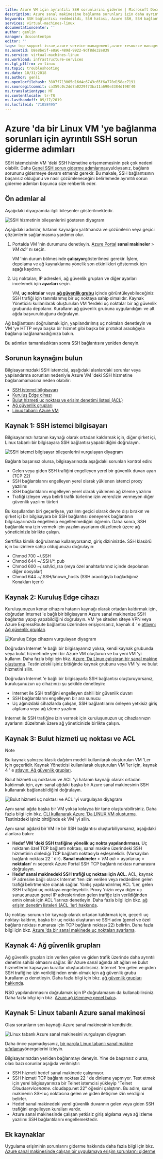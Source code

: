 ```yaml
---
title: Azure VM için ayrıntılı SSH sorunlarını giderme | Microsoft Docs
description: Azure sanal makinesine bağlanma sorunları için daha ayrıntılı SSH sorun giderme adımları
keywords: SSH bağlantısı reddedildi, SSH hatası, Azure SSH, SSH bağlantısı başarısız oldu
services: virtual-machines-linux
documentationcenter: ''
author: genlin
manager: dcscontentpm
editor: ''
tags: top-support-issue,azure-service-management,azure-resource-manager
ms.assetid: b8e8be5f-e8a6-489d-9922-9df8de32e839
ms.service: virtual-machines-linux
ms.workload: infrastructure-services
ms.tgt_pltfrm: vm-linux
ms.topic: troubleshooting
ms.date: 10/31/2018
ms.author: genli
ms.openlocfilehash: 3807f713065d16d4c6743c65f6a770d158ac7191
ms.sourcegitcommit: ca359c0c2dd7a0229f73ba11a690e3384d198f40
ms.translationtype: MT
ms.contentlocale: tr-TR
ms.lasthandoff: 09/17/2019
ms.locfileid: "71058495"
---
```

# <a name="detailed-ssh-troubleshooting-steps-for-issues-connecting-to-a-linux-vm-in-azure"></a>Azure 'da bir Linux VM 'ye bağlanma sorunları için ayrıntılı SSH sorun giderme adımları
SSH istemcisinin VM 'deki SSH hizmetine erişememesinin pek çok nedeni olabilir. Daha [Genel SSH sorun giderme adımlarına](troubleshoot-ssh-connection.md)uyuldıysanız, bağlantı sorununu gidermeye devam etmeniz gerekir. Bu makale, SSH bağlantısının başarısız olduğunu ve nasıl çözümleneceğini belirlemede ayrıntılı sorun giderme adımları boyunca size rehberlik eder.

## <a name="take-preliminary-steps"></a>Ön adımlar al
Aşağıdaki diyagramda ilgili bileşenler gösterilmektedir.

![SSH hizmetinin bileşenlerini gösteren diyagram](./media/detailed-troubleshoot-ssh-connection/ssh-tshoot1.png)

Aşağıdaki adımlar, hatanın kaynağını yalıtmanıza ve çözümlerin veya geçici çözümlerin sağlanmasına yardımcı olur.

1. Portalda VM 'nin durumunu denetleyin.
   [Azure Portal](https://portal.azure.com) **sanal makineler** > *VM adı*' nı seçin.

   VM 'nin durum bölmesinde **çalışıyor**gösterilmesi gerekir. İşlem, depolama ve ağ kaynaklarına yönelik son etkinlikleri göstermek için aşağı kaydırın.

2. Uç noktaları, IP adresleri, ağ güvenlik grupları ve diğer ayarları incelemek için **ayarları** seçin.

   VM, **uç noktalar** veya **[ağ güvenlik grubu](../../virtual-network/security-overview.md)** içinde görüntüleyebileceğiniz SSH trafiği için tanımlanmış bir uç noktaya sahip olmalıdır. Kaynak Yöneticisi kullanılarak oluşturulan VM 'lerdeki uç noktalar bir ağ güvenlik grubunda depolanır. Kuralların ağ güvenlik grubuna uygulandığını ve alt ağda başvurulduğunu doğrulayın.

Ağ bağlantısını doğrulamak için, yapılandırılmış uç noktaları denetleyin ve VM 'ye HTTP veya başka bir hizmet gibi başka bir protokol aracılığıyla bağlanıp bağlanamadığınıza bakın.

Bu adımları tamamladıktan sonra SSH bağlantısını yeniden deneyin.

## <a name="find-the-source-of-the-issue"></a>Sorunun kaynağını bulun
Bilgisayarınızdaki SSH istemcisi, aşağıdaki alanlardaki sorunlar veya yapılandırma sorunları nedeniyle Azure VM 'deki SSH hizmetine bağlanamamasına neden olabilir:

* [SSH istemci bilgisayarı](#source-1-ssh-client-computer)
* [Kuruluş Edge cihazı](#source-2-organization-edge-device)
* [Bulut hizmeti uç noktası ve erişim denetimi listesi (ACL)](#source-3-cloud-service-endpoint-and-acl)
* [Ağ güvenlik grupları](#source-4-network-security-groups)
* [Linux tabanlı Azure VM](#source-5-linux-based-azure-virtual-machine)

## <a name="source-1-ssh-client-computer"></a>Kaynak 1: SSH istemci bilgisayarı
Bilgisayarınızı hatanın kaynağı olarak ortadan kaldırmak için, diğer şirket içi, Linux tabanlı bir bilgisayara SSH bağlantısı yapabildiğini doğrulayın.

![SSH istemci bilgisayar bileşenlerini vurgulayan diyagram](./media/detailed-troubleshoot-ssh-connection/ssh-tshoot2.png)

Bağlantı başarısız olursa, bilgisayarınızda aşağıdaki sorunları kontrol edin:

* Gelen veya giden SSH trafiğini engelleyen yerel bir güvenlik duvarı ayarı (TCP 22)
* SSH bağlantılarını engelleyen yerel olarak yüklenen istemci proxy yazılımı
* SSH bağlantılarını engelleyen yerel olarak yüklenen ağ izleme yazılımı
* Trafiği izleyen veya belirli trafik türlerine izin veren/izin vermeyen diğer güvenlik yazılımı türleri

Bu koşullardan biri geçerliyse, yazılımı geçici olarak devre dışı bırakın ve şirket içi bir bilgisayara bir SSH bağlantısı deneyerek bağlantının bilgisayarınızda engellenip engellenmediğini öğrenin. Daha sonra, SSH bağlantılarına izin vermek için yazılım ayarlarını düzeltmek üzere ağ yöneticinizle birlikte çalışın.

Sertifika kimlik doğrulaması kullanıyorsanız, giriş dizininizde. SSH klasörü için bu izinlere sahip olduğunuzu doğrulayın:

* Chmod 700 ~/.SSH
* Chmod 644 ~/.SSH/\*. pub
* Chmod 600 ~/.ssh/id_rsa (veya özel anahtarlarınız içinde depolanan diğer dosyalar)
* Chmod 644 ~/.SSH/known_hosts (SSH aracılığıyla bağladığınız Konakları içerir)

## <a name="source-2-organization-edge-device"></a>Kaynak 2: Kuruluş Edge cihazı
Kuruluşunuzun kenar cihazını hatanın kaynağı olarak ortadan kaldırmak için, doğrudan Internet 'e bağlı bir bilgisayarın Azure sanal makinenize SSH bağlantısı yapıp yapabildiğini doğrulayın. VM 'ye siteden siteye VPN veya Azure ExpressRoute bağlantısı üzerinden erişiyorsanız, kaynak 4 ' e [atlayın: Ağ güvenlik grupları](#nsg).

![Kuruluş Edge cihazını vurgulayan diyagram](./media/detailed-troubleshoot-ssh-connection/ssh-tshoot3.png)

Doğrudan Internet 'e bağlı bir bilgisayarınız yoksa, kendi kaynak grubunda veya bulut hizmetinde yeni bir Azure VM oluşturun ve bu yeni VM 'yi kullanın. Daha fazla bilgi için bkz. [Azure 'Da Linux çalıştıran bir sanal makine oluşturma](../linux/quick-create-cli.md). Testinizdeki işiniz bittiğinde kaynak grubunu veya VM 'yi ve bulut hizmetini silin.

Doğrudan Internet 'e bağlı bir bilgisayarla SSH bağlantısı oluşturuyorsanız, kuruluşunuzun uç cihazınızı şu şekilde denetleyin:

* Internet ile SSH trafiğini engelleyen dahili bir güvenlik duvarı
* SSH bağlantılarını engelleyen bir ara sunucu
* Uç ağınızdaki cihazlarda çalışan, SSH bağlantılarını önleyen yetkisiz giriş algılama veya ağ izleme yazılımı

Internet ile SSH trafiğine izin vermek için kuruluşunuzun uç cihazlarınızın ayarlarını düzeltmek üzere ağ yöneticinizle birlikte çalışın.

## <a name="source-3-cloud-service-endpoint-and-acl"></a>Kaynak 3: Bulut hizmeti uç noktası ve ACL
> [!NOTE]
> Bu kaynak yalnızca klasik dağıtım modeli kullanılarak oluşturulan VM 'Ler için geçerlidir. Kaynak Yöneticisi kullanılarak oluşturulan VM 'ler için, kaynak 4 ' e [atlayın: Ağ güvenlik grupları](#nsg).

Bulut hizmeti uç noktasını ve ACL 'yi hatanın kaynağı olarak ortadan kaldırmak için, aynı sanal ağdaki başka bir Azure sanal makinesinin SSH kullanarak bağlanabildiğini doğrulayın.

![Bulut hizmeti uç noktası ve ACL 'yi vurgulayan diyagram](./media/detailed-troubleshoot-ssh-connection/ssh-tshoot4.png)

Aynı sanal ağda başka bir VM yoksa kolayca bir tane oluşturabilirsiniz. Daha fazla bilgi için bkz. [CLI kullanarak Azure 'Da LINUX VM oluşturma](../linux/quick-create-cli.md). Testinizdeki işiniz bittiğinde ek VM 'yi silin.

Aynı sanal ağdaki bir VM ile bir SSH bağlantısı oluşturbiliyorsanız, aşağıdaki alanlara bakın:

* **Hedef VM 'deki SSH trafiğine yönelik uç nokta yapılandırması.** Uç noktanın özel TCP bağlantı noktası, sanal makine üzerindeki SSH hizmetinin dinlediği TCP bağlantı noktasıyla eşleşmelidir. (Varsayılan bağlantı noktası 22 ' dir). **Sanal makineler** > *VM adı* > ayarlarıuç > **noktaları**' nı seçerek Azure Portal SSH TCP bağlantı noktası numarasını doğrulayın.
* **Hedef sanal makinedeki SSH trafiği uç noktası için ACL.** ACL, kaynak IP adresine bağlı olarak Internet 'ten izin verilen veya reddedilen gelen trafiği belirtmenize olanak sağlar. Yanlış yapılandırılmış ACL 'Ler, gelen SSH trafiğini uç noktaya engelleyebilir. Proxy 'nizin veya diğer uç sunucunuzun genel IP adreslerinden gelen trafiğe izin verildiğinden emin olmak için ACL 'larınızı denetleyin. Daha fazla bilgi için bkz. [ağ erişim denetim listeleri (ACL 'ler) hakkında](../../virtual-network/virtual-networks-acl.md).

Uç noktayı sorunun bir kaynağı olarak ortadan kaldırmak için, geçerli uç noktayı kaldırın, başka bir uç nokta oluşturun ve SSH adını (genel ve özel bağlantı noktası numarası için TCP bağlantı noktası 22) belirtin. Daha fazla bilgi için bkz. [Azure 'da bir sanal makinede uç noktaları ayarlama](../windows/classic/setup-endpoints.md?toc=%2fazure%2fvirtual-machines%2fwindows%2fclassic%2ftoc.json).

<a id="nsg"></a>

## <a name="source-4-network-security-groups"></a>Kaynak 4: Ağ güvenlik grupları
Ağ güvenlik grupları izin verilen gelen ve giden trafik üzerinde daha ayrıntılı denetim sahibi olmasını sağlar. Bir Azure sanal ağında alt ağları ve bulut hizmetlerini kapsayan kurallar oluşturabilirsiniz. Internet 'ten gelen ve giden SSH trafiğine izin verildiğinden emin olmak için ağ güvenlik grubu kurallarınızı denetleyin.
Daha fazla bilgi için bkz. [ağ güvenlik grupları hakkında](../../virtual-network/security-overview.md).

NSG yapılandırmasını doğrulamak için IP doğrulamasını da kullanabilirsiniz. Daha fazla bilgi için bkz. [Azure ağ izlemeye genel bakış](https://docs.microsoft.com/azure/network-watcher/network-watcher-monitoring-overview). 

## <a name="source-5-linux-based-azure-virtual-machine"></a>Kaynak 5: Linux tabanlı Azure sanal makinesi
Olası sorunların son kaynağı Azure sanal makinesinin kendisidir.

![Linux tabanlı Azure sanal makinesini vurgulayan diyagram](./media/detailed-troubleshoot-ssh-connection/ssh-tshoot5.png)

Daha önce yapmadıysanız, [bir parola Linux tabanlı sanal makine sıfırlama](../linux/reset-password.md)yönergelerini izleyin.

Bilgisayarınızdan yeniden bağlanmayı deneyin. Yine de başarısız olursa, olası bazı sorunlar aşağıda verilmiştir:

* SSH hizmeti hedef sanal makinede çalışmıyor.
* SSH hizmeti TCP bağlantı noktası 22 ' de dinleme yapmıyor. Test etmek için yerel bilgisayarınıza bir Telnet istemcisi yükleyip "Telnet *Cloudservicename*. cloudapp.net 22" öğesini çalıştırın. Bu adım, sanal makinenin SSH uç noktasına gelen ve giden iletişime izin verdiğini belirler.
* Hedef sanal makinedeki yerel güvenlik duvarının gelen veya giden SSH trafiğini engelleyen kuralları vardır.
* Azure sanal makinesinde çalışan yetkisiz giriş algılama veya ağ izleme yazılımı SSH bağlantılarını engellemektedir.

## <a name="additional-resources"></a>Ek kaynaklar
Uygulama erişiminin sorunlarını giderme hakkında daha fazla bilgi için bkz. [Azure sanal makinesinde çalışan bir uygulamaya erişim sorunlarını giderme](../linux/troubleshoot-app-connection.md)
